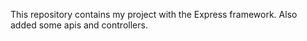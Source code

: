  This repository contains my project with the Express framework.
Also added some apis and controllers.
